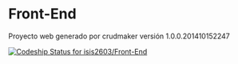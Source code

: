 Front-End
=========

Proyecto web generado por crudmaker versión 1.0.0.201410152247


[![Codeship Status for isis2603/Front-End](https://www.codeship.io/projects/98ed8c40-3b07-0132-3f2c-621b8dfa7a3f/status)](https://www.codeship.io/projects/42523)